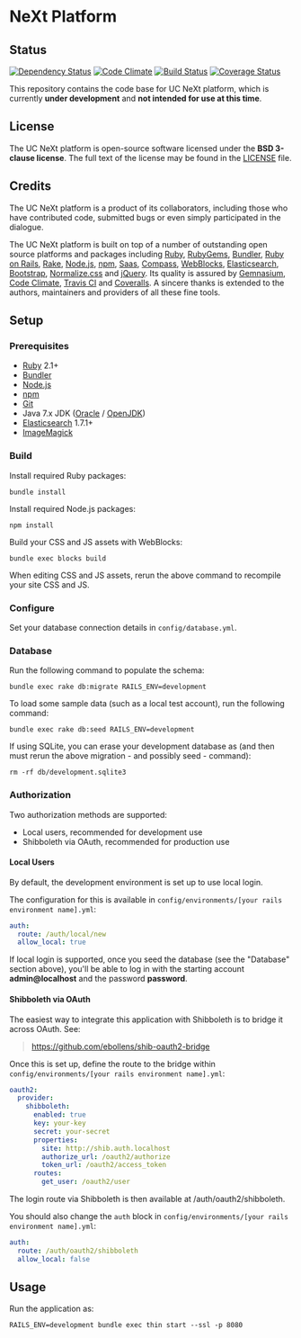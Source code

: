 # NeXt Platform

## Status

[![Dependency Status](https://gemnasium.com/universityofcalifornia/NeXt.png)](https://gemnasium.com/universityofcalifornia/NeXt) [![Code Climate](https://codeclimate.com/github/universityofcalifornia/NeXt.png)](https://codeclimate.com/github/universityofcalifornia/NeXt) [![Build Status](https://travis-ci.org/universityofcalifornia/NeXt.png?branch=master)](https://travis-ci.org/universityofcalifornia/NeXt) [![Coverage Status](https://coveralls.io/repos/universityofcalifornia/NeXt/badge.png?branch=master)](https://coveralls.io/r/universityofcalifornia/NeXt?branch=master)

This repository contains the code base for UC NeXt platform, which is currently **under development** and **not intended for use at this time**.

## License

The UC NeXt platform is open-source software licensed under the **BSD 3-clause license**. The full text of the license may be found in the [LICENSE](https://github.com/universityofcalifornia/NeXt/blob/master/LICENSE.txt) file.

## Credits

The UC NeXt platform is a product of its collaborators, including those who have contributed code, submitted bugs or even simply participated in the dialogue.

The UC NeXt platform is built on top of a number of outstanding open source platforms and packages including [Ruby](http://www.ruby-lang.org/), [RubyGems](http://rubygems.org/), [Bundler](http://gembundler.com/), [Ruby on Rails](http://rubyonrails.org/), [Rake](http://rake.rubyforge.org/), [Node.js](http://nodejs.org/), [npm](https://npmjs.org/), [Saas](http://sass-lang.com/), [Compass](http://compass-style.org/), [WebBlocks](http://rubygems.org/gems/web_blocks), [Elasticsearch](http://elasticsearch.org), [Bootstrap](http://getbootstrap.com), [Normalize.css](http://necolas.github.io/normalize.css/) and [jQuery](http://jquery.org). Its quality is assured by [Gemnasium](https://gemnasium.com/), [Code Climate](https://codeclimate.com/), [Travis CI](https://travis-ci.org) and [Coveralls](https://coveralls.io/). A sincere thanks is extended to the authors, maintainers and providers of all these fine tools.

## Setup

### Prerequisites

* [Ruby](https://www.ruby-lang.org) 2.1+
* [Bundler](http://bundler.io/)
* [Node.js](http://nodejs.org/)
* [npm](https://www.npmjs.org/)
* [Git](http://git-scm.com/)
* Java 7.x JDK ([Oracle](http://www.oracle.com/technetwork/java/javase) / [OpenJDK](http://openjdk.java.net/install/))
* [Elasticsearch](http://www.elasticsearch.org/) 1.7.1+
* [ImageMagick](http://www.imagemagick.org/)

### Build

Install required Ruby packages:

```
bundle install
```

Install required Node.js packages:

```
npm install
```

Build your CSS and JS assets with WebBlocks:

```
bundle exec blocks build
```

When editing CSS and JS assets, rerun the above command to recompile your site CSS and JS.

### Configure

Set your database connection details in `config/database.yml`.

### Database

Run the following command to populate the schema:

```
bundle exec rake db:migrate RAILS_ENV=development
```

To load some sample data (such as a local test account), run the following command:

```
bundle exec rake db:seed RAILS_ENV=development
```

If using SQLite, you can erase your development database as (and then must rerun the above migration - and possibly seed - command):

```
rm -rf db/development.sqlite3
```

### Authorization

Two authorization methods are supported:

* Local users, recommended for development use
* Shibboleth via OAuth, recommended for production use

#### Local Users

By default, the development environment is set up to use local login.

The configuration for this is available in `config/environments/[your rails environment name].yml`:

```yaml
auth:
  route: /auth/local/new
  allow_local: true
```

If local login is supported, once you seed the database (see the "Database" section above), you'll be able to log in with the starting account **admin@localhost** and the password **password**.

#### Shibboleth via OAuth

The easiest way to integrate this application with Shibboleth is to bridge it across OAuth. See:

> https://github.com/ebollens/shib-oauth2-bridge

Once this is set up, define the route to the bridge within `config/environments/[your rails environment name].yml`:

```yaml
oauth2:
  provider:
    shibboleth:
      enabled: true
      key: your-key
      secret: your-secret
      properties:
        site: http://shib.auth.localhost
        authorize_url: /oauth2/authorize
        token_url: /oauth2/access_token
      routes:
        get_user: /oauth2/user
```

The login route via Shibboleth is then available at /auth/oauth2/shibboleth.

You should also change the `auth` block in `config/environments/[your rails environment name].yml`:

```yaml
auth:
  route: /auth/oauth2/shibboleth
  allow_local: false
```

## Usage

Run the application as:

```
RAILS_ENV=development bundle exec thin start --ssl -p 8080
```
